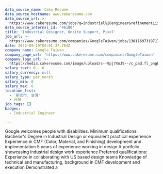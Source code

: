 ```yaml
---
data_source_name: Cake Resume
data_source_hostname: www.cakeresume.com
data_source_url: >-
  https://www.cakeresume.com/jobs?q=industrial%20engineer&refinementList%5Blang_name%5D%5B0%5D=English&refinementList%5Bsalary_type%5D=per_year
data_source_internal_id: '46180'
title: 'Industrial Designer, Onsite Support, Pixel'
job_url: >-
  https://www.cakeresume.com/companies/GoogleTaiwan/jobs/138116973197173446-industrial-designer-onsite-support-pixel
date: 2022-09-10T00:01:37.784Z
company_name: Google Taiwan
company_page_url: 'https://www.cakeresume.com/companies/GoogleTaiwan'
company_logo_url: >-
  https://media.cakeresume.com/image/upload/s--9pj7XnJ9--/c_pad,fl_png8,h_200,w_200/v1568707905/symvi9tbcfy1zxem1zul.png
salary_text: 0 - 0
salary_currency: null
salary_type: per_month
salary_min: 0
salary_max: 0
location_list:
  - '新北市, 台灣'
  - 台灣
job_tags: []
badges:
  - Industrial Engineer

---
```


Google welcomes people with disabilities. Minimum qualifications: Bachelor's Degree in Industrial Design or equivalent practical experience Experience in CMF (Color, Material, and Finishing) development and implementation 5 years of experience working in design A portfolio showcasing Industrial design work experience Preferred qualifications: Experience in collaborating with US based design teams Knowledge of technical and manufacturing, background in CMF development and execution Demonstrated a